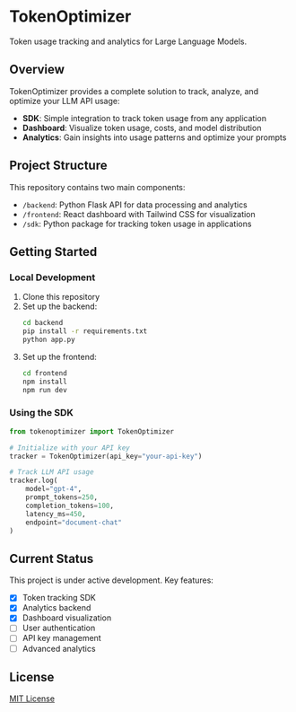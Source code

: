 # TokenOptimizer

Token usage tracking and analytics for Large Language Models.

## Overview

TokenOptimizer provides a complete solution to track, analyze, and optimize your LLM API usage:

- **SDK**: Simple integration to track token usage from any application
- **Dashboard**: Visualize token usage, costs, and model distribution
- **Analytics**: Gain insights into usage patterns and optimize your prompts

## Project Structure

This repository contains two main components:

- `/backend`: Python Flask API for data processing and analytics
- `/frontend`: React dashboard with Tailwind CSS for visualization
- `/sdk`: Python package for tracking token usage in applications

## Getting Started

### Local Development

1. Clone this repository
2. Set up the backend:
   ```bash
   cd backend
   pip install -r requirements.txt
   python app.py
   ```
3. Set up the frontend:
   ```bash
   cd frontend
   npm install
   npm run dev
   ```

### Using the SDK

```python
from tokenoptimizer import TokenOptimizer

# Initialize with your API key
tracker = TokenOptimizer(api_key="your-api-key")

# Track LLM API usage
tracker.log(
    model="gpt-4",
    prompt_tokens=250,
    completion_tokens=100,
    latency_ms=450,
    endpoint="document-chat"
)
```

## Current Status

This project is under active development. Key features:

- [x] Token tracking SDK
- [x] Analytics backend
- [x] Dashboard visualization
- [ ] User authentication
- [ ] API key management
- [ ] Advanced analytics

## License

[MIT License](LICENSE)
